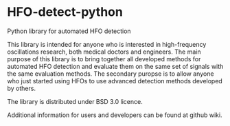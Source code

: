 # HFO-detect-python
Python library for automated HFO detection

This library is intended for anyone who is interested in high-frequency oscillations research, both medical doctors and engineers. The main purpose of this library is to bring together all developed methods for automated HFO detection and evaluate them on the same set of signals with the same evaluation methods. The secondary puropse is to allow anyone who just started using HFOs to use advanced detection methods developed by others.

The library is distributed under BSD 3.0 licence.

Additional information for users and developers can be found at github wiki.
